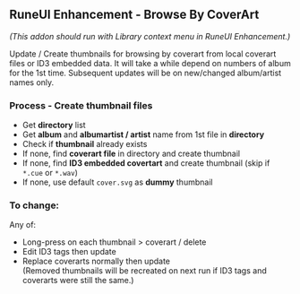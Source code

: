 ## RuneUI Enhancement - Browse By CoverArt
*(This addon should run with Library context menu in RuneUI Enhancement.)*  

Update / Create thumbnails for browsing by coverart from local coverart files or ID3 embedded data. It will take a while depend on numbers of album for the 1st time. Subsequent updates will be on new/changed album/artist names only.
### Process - Create thumbnail files
- Get **directory** list
- Get **album** and **albumartist / artist** name from 1st file in **directory**
- Check if **thumbnail** already exists
- If none, find **coverart file** in directory and create thumbnail
- If none, find **ID3 embedded covertart** and create thumbnail (skip if `*.cue` or `*.wav`)
- If none, use default `cover.svg` as **dummy** thumbnail

### To change:
Any of:
- Long-press on each thumbnail > coverart / delete
- Edit ID3 tags then update
- Replace coverarts normally then update  
(Removed thumbnails will be recreated on next run if ID3 tags and coverarts were still the same.)
